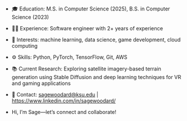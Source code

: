 - 🎓 Education: M.S. in Computer Science (2025), B.S. in Computer Science (2023)
- 👩‍💻 Experience: Software engineer with 2+ years of experience
- 🤖 Interests: machine learning, data science, game development, cloud computing
- ⚙️ Skills: Python, PyTorch, TensorFlow, Git, AWS
- 📚 Current Research: Exploring satellite imagery-based terrain generation using Stable Diffusion and deep learning techniques for VR and gaming applications
- 🔗 Contact: sagewoodard@ksu.edu | https://www.linkedin.com/in/sagewoodard/

- Hi, I’m Sage—let’s connect and collaborate!

<!---
sagewoodard/sagewoodard is a ✨ special ✨ repository because its `README.md` (this file) appears on your GitHub profile.
You can click the Preview link to take a look at your changes.
--->
